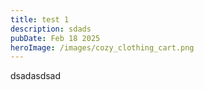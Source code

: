 ```yaml
---
title: test 1
description: sdads
pubDate: Feb 18 2025
heroImage: /images/cozy_clothing_cart.png
---
```

dsadasdsad
